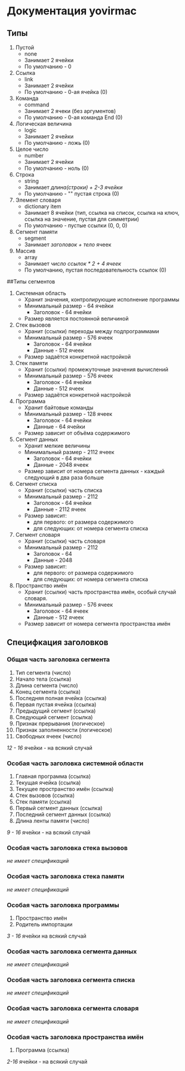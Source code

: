 # Документация yovirmac
## Типы
1. Пустой
    * none
    * Занимает 2 ячейки
    * По умолчанию - 0
2. Ссылка
    * link
    * Занимает 2 ячейки
    * По умолчанию - 0-ая ячейка (0)
3. Команда
    * command
    * Занимает 2 ячеки (без аргументов)
    * По умолчанию - 0-ая команда End (0)
4. Логическая величина
    * logic
    * Занимает 2 ячейки
    * По умолчанию - ложь (0)
5. Целое число
    * number
    * Занимает 2 ячейки
    * По умолчанию - ноль (0)
6. Строка
    * string
    * Занимает *длина(строки) + 2-3 ячейки*
    * По умолчанию - "" пустая строка (0)
7. Элемент словаря
    * dictionary item
    * Занимает 8 ячейки (тип, ссылка на список,
    ссылка на ключ, ссылка на значение, пустая для
    симметрии)
    * По умолчанию - пустые ссылки (0, 0, 0)
8. Сегмент памяти
    * segment
    * Занимает *заголовок + тело* ячеек
9. Массив
    * array
    * Занимает _число ссылок * 2 + 4 ячеек_
    * По умолчанию, пустая последовательность ссылок (0)
    
##Типы сегментов
1. Системная область
    * Хранит значения, контролирующие исполнение
    программы
    * Минимальный размер - 64 ячейки
        * Заголовок - 64 ячейки
    * Размер является постоянной величиной
2. Стек вызовов
    * Хранит (ссылки) переходы между подпрограммами
    * Минимальный размер - 576 ячеек
        * Заголовок - 64 ячейки
        * Данные - 512 ячеек
    * Размер задаётся конкретной настройкой
3. Стек памяти
    * Хранит (ссылки) промежуточные значения 
    вычислений
    * Минимальный размер - 576 ячеек
        * Заголовок - 64 ячейки
        * Данные - 512 ячеек
    * Размер задаётся конкретной настройкой
4. Программа
    * Хранит байтовые команды
    * Минимальный размер - 128 ячеек
        * Заголовок - 64 ячейки
        * Данные - 64 ячейки
    * Размер зависит от объёма содержимого
5. Сегмент данных
    * Хранит мелкие величины
    * Минимальный размер - 2112 ячеек
        * Заголовок - 64 ячейки
        * Данные - 2048 ячеек
    * Размер зависит от номера сегмента данных -
     каждый следующий в два раза больше
6. Сегмент списка
    * Хранит (ссылки) часть списка
    * Минимальный размер - 2112
        * Заголовок - 64 ячейки
        * Данные - 2112 ячеек
    * Размер зависит:
        * для первого: от размера содержимого
        * для следующих: от номера сегмента списка   
7. Сегмент словаря
    * Хранит (ссылки) часть словаря
    * Минимальный размер - 2112
        * Заголовок - 64
        * Данные - 2048
    * Размер зависит:
        * для первого: от размера содержимого
        * для следующих: от номера сегмента списка
8. Пространство имён
    * Хранит (ссылки) часть пространства имён,
    особый случай словаря.
    * Минимальный размер - 576 ячеек
        * Заголовок - 64 ячеек
        * Данные - 512 ячеек
    * Размер зависит от номера сегмента пространства
     имён

## Специфкация заголовков
### Общая часть заголовка сегмента

1. Тип сегмента (число)
2. Начало тела (ссылка)
3. Длина сегмента (число)
4. Конец сегмента (ссылка)
5. Последняя полная ячейка (ссылка)
6. Первая пустая ячейка (ссылка)
7. Предыдущий сегмент (ссылка)
8. Следующий сегмент (ссылка)
9. Признак прерывания (логическое)
10. Признак заполненности (логическое)
11. Свободных ячеек (число)

*12 - 16* ячейки - на всякий случай

### Особая часть заголовка системной области

1. Главная программа (ссылка)
2. Текущая ячейка (ссылка)
3. Текущее пространство имён (ссылка)
4. Стек вызовов (ссылка)
5. Стек памяти (ссылка)
6. Первый сегмент данных (ссылка)
7. Последний сегмент данных (ссылка)
8. Длина ленты памяти (число)

*9 - 16* ячейки - на всякий случай

### Особая часть заголовка стека вызовов

*не имеет спецификаций*

### Особая часть заголовка стека памяти

*не имеет спецификаций*

### Особая часть заголовка программы

1. Пространство имён
2. Родитель импортации

*3 - 16* ячейки на всякий случай

### Особая часть заголовка сегмента данных

*не имеет спецификаций*

### Особая часть заголовка сегмента списка

*не имеет спецификаций*

### Особая часть заголовка сегмента словаря

*не имеет спецификаций*

### Особая часть заголовка пространства имён

1. Программа (ссылка)

*2-16* ячейки - на всякий случай
